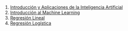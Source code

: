 1. [Introducción y Aplicaciones de la Inteligencia Artificial](EB/Tema1.md)
2. [Introducción al Machine Learning](EB/Tema2.md)
3. [Regresión Lineal](EB/Tema3.md)
4. [Regresión Logística](EB/Tema4.md)

